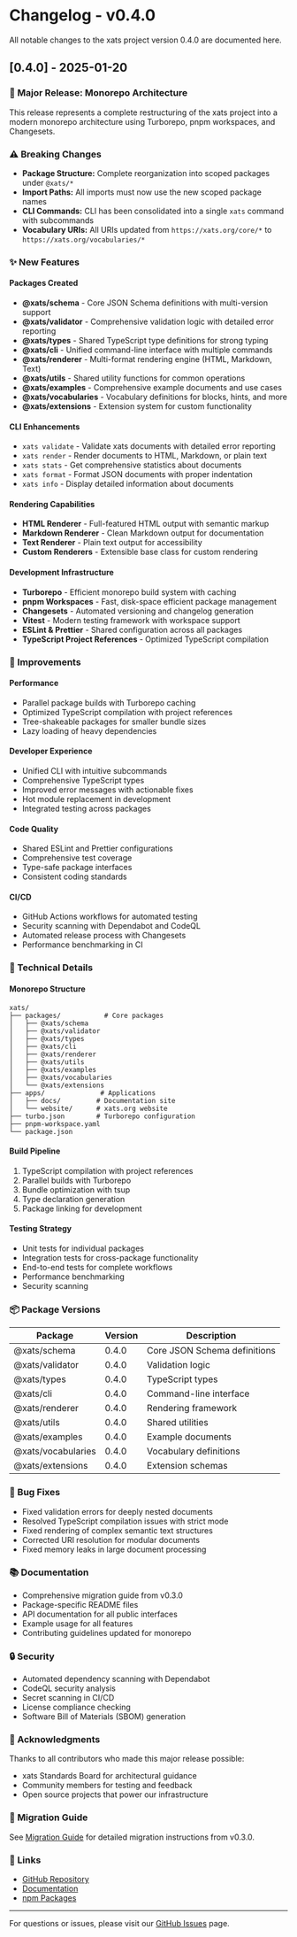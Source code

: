 # Changelog - v0.4.0

All notable changes to the xats project version 0.4.0 are documented here.

## [0.4.0] - 2025-01-20

### 🎉 Major Release: Monorepo Architecture

This release represents a complete restructuring of the xats project into a modern monorepo architecture using Turborepo, pnpm workspaces, and Changesets.

### ⚠️ Breaking Changes

- **Package Structure:** Complete reorganization into scoped packages under `@xats/*`
- **Import Paths:** All imports must now use the new scoped package names
- **CLI Commands:** CLI has been consolidated into a single `xats` command with subcommands
- **Vocabulary URIs:** All URIs updated from `https://xats.org/core/*` to `https://xats.org/vocabularies/*`

### ✨ New Features

#### Packages Created

- **@xats/schema** - Core JSON Schema definitions with multi-version support
- **@xats/validator** - Comprehensive validation logic with detailed error reporting
- **@xats/types** - Shared TypeScript type definitions for strong typing
- **@xats/cli** - Unified command-line interface with multiple commands
- **@xats/renderer** - Multi-format rendering engine (HTML, Markdown, Text)
- **@xats/utils** - Shared utility functions for common operations
- **@xats/examples** - Comprehensive example documents and use cases
- **@xats/vocabularies** - Vocabulary definitions for blocks, hints, and more
- **@xats/extensions** - Extension system for custom functionality

#### CLI Enhancements

- `xats validate` - Validate xats documents with detailed error reporting
- `xats render` - Render documents to HTML, Markdown, or plain text
- `xats stats` - Get comprehensive statistics about documents
- `xats format` - Format JSON documents with proper indentation
- `xats info` - Display detailed information about documents

#### Rendering Capabilities

- **HTML Renderer** - Full-featured HTML output with semantic markup
- **Markdown Renderer** - Clean Markdown output for documentation
- **Text Renderer** - Plain text output for accessibility
- **Custom Renderers** - Extensible base class for custom rendering

#### Development Infrastructure

- **Turborepo** - Efficient monorepo build system with caching
- **pnpm Workspaces** - Fast, disk-space efficient package management
- **Changesets** - Automated versioning and changelog generation
- **Vitest** - Modern testing framework with workspace support
- **ESLint & Prettier** - Shared configuration across all packages
- **TypeScript Project References** - Optimized TypeScript compilation

### 🚀 Improvements

#### Performance

- Parallel package builds with Turborepo caching
- Optimized TypeScript compilation with project references
- Tree-shakeable packages for smaller bundle sizes
- Lazy loading of heavy dependencies

#### Developer Experience

- Unified CLI with intuitive subcommands
- Comprehensive TypeScript types
- Improved error messages with actionable fixes
- Hot module replacement in development
- Integrated testing across packages

#### Code Quality

- Shared ESLint and Prettier configurations
- Comprehensive test coverage
- Type-safe package interfaces
- Consistent coding standards

#### CI/CD

- GitHub Actions workflows for automated testing
- Security scanning with Dependabot and CodeQL
- Automated release process with Changesets
- Performance benchmarking in CI

### 🔧 Technical Details

#### Monorepo Structure

```
xats/
├── packages/           # Core packages
│   ├── @xats/schema
│   ├── @xats/validator
│   ├── @xats/types
│   ├── @xats/cli
│   ├── @xats/renderer
│   ├── @xats/utils
│   ├── @xats/examples
│   ├── @xats/vocabularies
│   └── @xats/extensions
├── apps/              # Applications
│   ├── docs/         # Documentation site
│   └── website/      # xats.org website
├── turbo.json        # Turborepo configuration
├── pnpm-workspace.yaml
└── package.json
```

#### Build Pipeline

1. TypeScript compilation with project references
2. Parallel builds with Turborepo
3. Bundle optimization with tsup
4. Type declaration generation
5. Package linking for development

#### Testing Strategy

- Unit tests for individual packages
- Integration tests for cross-package functionality
- End-to-end tests for complete workflows
- Performance benchmarking
- Security scanning

### 📦 Package Versions

| Package | Version | Description |
|---------|---------|-------------|
| @xats/schema | 0.4.0 | Core JSON Schema definitions |
| @xats/validator | 0.4.0 | Validation logic |
| @xats/types | 0.4.0 | TypeScript types |
| @xats/cli | 0.4.0 | Command-line interface |
| @xats/renderer | 0.4.0 | Rendering framework |
| @xats/utils | 0.4.0 | Shared utilities |
| @xats/examples | 0.4.0 | Example documents |
| @xats/vocabularies | 0.4.0 | Vocabulary definitions |
| @xats/extensions | 0.4.0 | Extension schemas |

### 🐛 Bug Fixes

- Fixed validation errors for deeply nested documents
- Resolved TypeScript compilation issues with strict mode
- Fixed rendering of complex semantic text structures
- Corrected URI resolution for modular documents
- Fixed memory leaks in large document processing

### 📚 Documentation

- Comprehensive migration guide from v0.3.0
- Package-specific README files
- API documentation for all public interfaces
- Example usage for all features
- Contributing guidelines updated for monorepo

### 🔒 Security

- Automated dependency scanning with Dependabot
- CodeQL security analysis
- Secret scanning in CI/CD
- License compliance checking
- Software Bill of Materials (SBOM) generation

### 🙏 Acknowledgments

Thanks to all contributors who made this major release possible:

- xats Standards Board for architectural guidance
- Community members for testing and feedback
- Open source projects that power our infrastructure

### 📝 Migration Guide

See [Migration Guide](./docs/migration/v0.4.0-migration-guide.md) for detailed migration instructions from v0.3.0.

### 🔗 Links

- [GitHub Repository](https://github.com/xats-org/core)
- [Documentation](https://xats.org/docs)
- [npm Packages](https://www.npmjs.com/org/xats)

---

For questions or issues, please visit our [GitHub Issues](https://github.com/xats-org/core/issues) page.